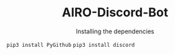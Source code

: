 <h1 align="center">AIRO-Discord-Bot</h1>



<p align="center"> Installing the dependencies </p>


```pip3 install PyGithub```
```pip3 install discord```

